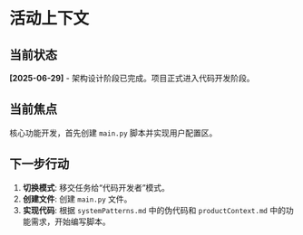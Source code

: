 # 活动上下文

## 当前状态
**[2025-06-29]** - 架构设计阶段已完成。项目正式进入代码开发阶段。

## 当前焦点
核心功能开发，首先创建 `main.py` 脚本并实现用户配置区。

## 下一步行动
1.  **切换模式**: 移交任务给“代码开发者”模式。
2.  **创建文件**: 创建 `main.py` 文件。
3.  **实现代码**: 根据 `systemPatterns.md` 中的伪代码和 `productContext.md` 中的功能需求，开始编写脚本。